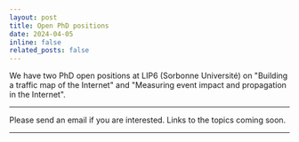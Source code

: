 ```yaml
---
layout: post
title: Open PhD positions
date: 2024-04-05 
inline: false
related_posts: false
---
```


We have two PhD open positions at LIP6 (Sorbonne Université) on "Building a traffic map of the Internet" and "Measuring event impact and propagation in the Internet".

---

Please send an email if you are interested. Links to the topics coming soon. 

---
